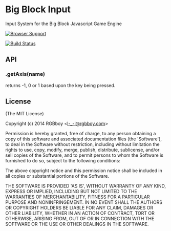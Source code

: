 # Big Block Input

Input System for the Big Block Javascript Game Engine

[![Browser Support](https://ci.testling.com/rgbboy/big-block-input.png)
](https://ci.testling.com/RGBboy/big-block-input)

[![Build Status](https://secure.travis-ci.org/RGBboy/big-block-input.png)](http://travis-ci.org/RGBboy/big-block-input)

## API

### .getAxis(name)

returns -1, 0 or 1 based upon the key being pressed.

## License 

(The MIT License)

Copyright (c) 2014 RGBboy &lt;l-_-l@rgbboy.com&gt;

Permission is hereby granted, free of charge, to any person obtaining
a copy of this software and associated documentation files (the
'Software'), to deal in the Software without restriction, including
without limitation the rights to use, copy, modify, merge, publish,
distribute, sublicense, and/or sell copies of the Software, and to
permit persons to whom the Software is furnished to do so, subject to
the following conditions:

The above copyright notice and this permission notice shall be
included in all copies or substantial portions of the Software.

THE SOFTWARE IS PROVIDED 'AS IS', WITHOUT WARRANTY OF ANY KIND,
EXPRESS OR IMPLIED, INCLUDING BUT NOT LIMITED TO THE WARRANTIES OF
MERCHANTABILITY, FITNESS FOR A PARTICULAR PURPOSE AND NONINFRINGEMENT.
IN NO EVENT SHALL THE AUTHORS OR COPYRIGHT HOLDERS BE LIABLE FOR ANY
CLAIM, DAMAGES OR OTHER LIABILITY, WHETHER IN AN ACTION OF CONTRACT,
TORT OR OTHERWISE, ARISING FROM, OUT OF OR IN CONNECTION WITH THE
SOFTWARE OR THE USE OR OTHER DEALINGS IN THE SOFTWARE.